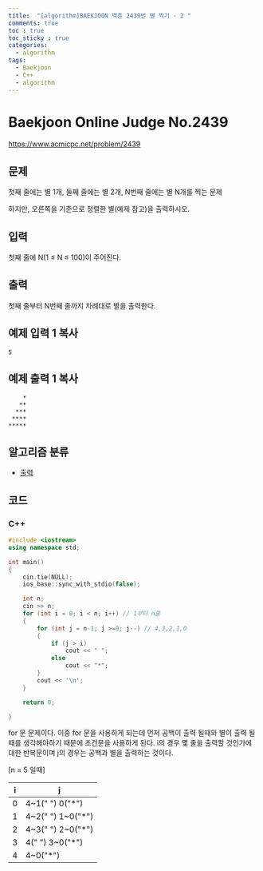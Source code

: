 ```yaml
---
title:  "[algorithm]BAEKJOON 백준 2439번 별 찍기 - 2 "
comments: true
toc : true
toc_sticky : true
categories:
  - algorithm
tags:
  - Baekjoon
  - C++
  - algorithm
---
```


# Baekjoon Online Judge No.2439

<https://www.acmicpc.net/problem/2439>

## 문제

첫째 줄에는 별 1개, 둘째 줄에는 별 2개, N번째 줄에는 별 N개를 찍는 문제

하지만, 오른쪽을 기준으로 정렬한 별(예제 참고)을 출력하시오.

## 입력

첫째 줄에 N(1 ≤ N ≤ 100)이 주어진다.

## 출력

첫째 줄부터 N번째 줄까지 차례대로 별을 출력한다.

## 예제 입력 1 복사

```
5
```

## 예제 출력 1 복사

```
    *
   **
  ***
 ****
*****
```

## 알고리즘 분류

- [출력](https://www.acmicpc.net/problem/tag/출력)



## 코드

### C++

```c++
#include <iostream>
using namespace std;

int main()
{
	cin.tie(NULL);
	ios_base::sync_with_stdio(false);

	int n;
	cin >> n;
	for (int i = 0; i < n; i++) // 1부터 n줄 
	{
		for (int j = n-1; j >=0; j--) // 4,3,2,1,0
		{
			if (j > i)
				cout << " ";
			else
				cout << "*";
		}
		cout << '\n';
	}

	return 0;

}
```

for 문 문제이다. 이중 for 문을 사용하게 되는데 먼저 공백이 출력 될때와 별이 출력 될때를 생각해야하기 때문에 조건문을 사용하게 된다.  i의 경우 몇 줄을 출력할 것인가에 대한 반복문이며 j의 경우는 공백과 별을 출력하는 것이다. 

[n = 5 일때]

| i    | j                 |
| ---- | ----------------- |
| 0    | 4~1(" ") 0("*")   |
| 1    | 4~2(" ") 1~0("*") |
| 2    | 4~3(" ") 2~0("*") |
| 3    | 4(" ") 3~0("*")   |
| 4    | 4~0("*")          |

